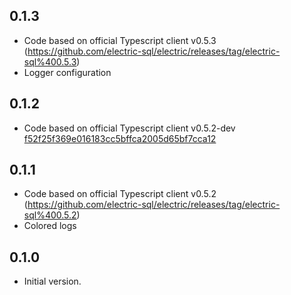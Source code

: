 ## 0.1.3

* Code based on official Typescript client v0.5.3 (https://github.com/electric-sql/electric/releases/tag/electric-sql%400.5.3)
* Logger configuration

## 0.1.2

* Code based on official Typescript client v0.5.2-dev [f52f25f369e016183cc5bffca2005d65bf7cca12](https://github.com/electric-sql/electric/tree/f52f25f369e016183cc5bffca2005d65bf7cca12)

## 0.1.1

* Code based on official Typescript client v0.5.2 (https://github.com/electric-sql/electric/releases/tag/electric-sql%400.5.2)
* Colored logs

## 0.1.0

* Initial version.
